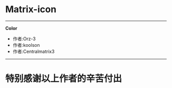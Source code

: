 # Matrix-icon
-------
**Color**

- 作者:Orz-3
- 作者:koolson
- 作者:Centralmatrix3
-------
# 特别感谢以上作者的辛苦付出
